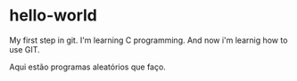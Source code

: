 # hello-world
My first step in git.
I'm learning C programming. And now i'm learnig how to use GIT.

Aqui estão programas aleatórios que faço.
